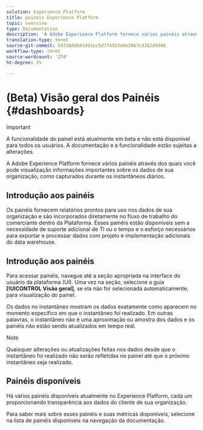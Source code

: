 ```yaml
---
solution: Experience Platform
title: painéis Experience Platform
topic: overview
type: Documentation
description: 'A Adobe Experience Platform fornece vários painéis através dos quais você pode visualização informações importantes sobre os dados de sua organização, como capturados durante os instantâneos diários. '
translation-type: tm+mt
source-git-commit: 5d33b8db91491ec5d7f45b3ebe3067cd382d9d46
workflow-type: tm+mt
source-wordcount: '274'
ht-degree: 3%

---
```



# (Beta) Visão geral dos Painéis {#dashboards}

>[!IMPORTANT]
>
>A funcionalidade do painel está atualmente em beta e não está disponível para todos os usuários. A documentação e a funcionalidade estão sujeitas a alterações.

A Adobe Experience Platform fornece vários painéis através dos quais você pode visualização informações importantes sobre os dados de sua organização, como capturados durante os instantâneos diários.

## Introdução aos painéis

Os painéis fornecem relatórios prontos para uso nos dados de sua organização e são incorporados diretamente no fluxo de trabalho do comerciante dentro da Plataforma. Esses painéis estão disponíveis sem a necessidade de suporte adicional de TI ou o tempo e o esforço necessários para exportar e processar dados com projeto e implementação adicionais do data warehouse.

## Introdução aos painéis

Para acessar painéis, navegue até a seção apropriada na interface do usuário da plataforma (UI). Uma vez na seção, selecione a guia **[!UICONTROL Visão geral]**, se ela não for selecionada automaticamente, para visualização do painel.

Os dados no instantâneo mostram os dados exatamente como aparecem no momento específico em que o instantâneo foi realizado. Em outras palavras, o instantâneo não é uma aproximação ou amostra dos dados e os painéis não estão sendo atualizados em tempo real.

>[!NOTE]
>
>Quaisquer alterações ou atualizações feitas nos dados desde que o instantâneo foi realizado não serão refletidas no painel até que o próximo instantâneo seja realizado.

## Painéis disponíveis

Há vários painéis disponíveis atualmente no Experience Platform, cada um proporcionando transparência aos dados do cliente de sua organização.

Para saber mais sobre esses painéis e suas métricas disponíveis, selecione na lista de painéis disponíveis na navegação da documentação.